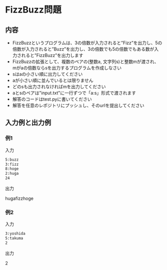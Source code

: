 # FizzBuzz問題

## 内容

- FizzBuzzというプログラムは、3の倍数が入力されると”Fizz”を出力し、5の倍数が入力されると”Buzz”を出力し、3の倍数でも5の倍数でもある数が入力されると”FizzBuzz”を出力します
- FizzBuzzの拡張として、複数のペアの(整数a, 文字列s)と整数mが渡され、mがaの倍数ならsを出力するプログラムを作成しなさい
- sはaの小さい順に出力してください
- aが小さい順に並んでいるとは限りません
- どのsも出力されなければmを出力してください
- aとsのペアは"input.txt"に一行ずつで「a:s」形式で渡されます
- 解答のコードはtest.pyに書いてください
- 解答を任意のレポジトリにプッシュし、そのurlを提出してください

## 入力例と出力例

### 例1

入力

```txt:input.txt
5:buzz
3:fizz
8:hoge
2:huga
24
```

出力

hugafizzhoge

### 例2

入力

```txt:input.txt
3:yoshida
5:takuma
2
```

出力

2

